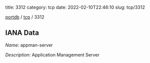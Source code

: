 title: 3312
category: tcp
date: 2022-02-10T22:46:10
slug: tcp/3312

[portdb](/) / [tcp](/category/tcp.html) / 3312


## IANA Data

_Name:_ appman-server

_Description:_ Application Management Server

